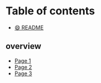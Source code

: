 # Table of contents

* [😄 README](README.md)

## overview

* [Page 1](overview/page-1.md)
* [Page 2](overview/page-2.md)
* [Page 3](overview/page-3.md)
